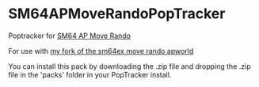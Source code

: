 # SM64APMoveRandoPopTracker

Poptracker for [SM64 AP Move Rando](https://github.com/n00byKing/sm64ex/tree/ap_moverando)

For use with [my fork of the sm64ex move rando apworld](https://github.com/RBmans/Archipelago/releases)

You can install this pack by downloading the .zip file and dropping the .zip file in the 'packs' folder in your PopTracker install.
